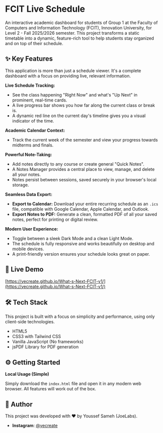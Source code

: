# FCIT Live Schedule

An interactive academic dashboard for students of Group 1 at the Faculty of Computers and Information Technology (FCIT), Innovation University, for Level 2 - Fall 2025/2026 semester. This project transforms a static timetable into a dynamic, feature-rich tool to help students stay organized and on top of their schedule.


## ✨ Key Features

This application is more than just a schedule viewer. It's a complete dashboard with a focus on providing live, relevant information.

**Live Schedule Tracking:**
- See the class happening "Right Now" and what's "Up Next" in prominent, real-time cards.
- A live progress bar shows you how far along the current class or break is.
- A dynamic red line on the current day's timeline gives you a visual indicator of the time.

**Academic Calendar Context:**
- Track the current week of the semester and view your progress towards midterms and finals.

**Powerful Note-Taking:**
- Add notes directly to any course or create general "Quick Notes".
- A Notes Manager provides a central place to view, manage, and delete all your notes.
- Notes persist between sessions, saved securely in your browser's local storage.

**Seamless Data Export:**
- **Export to Calendar:** Download your entire recurring schedule as an `.ics` file, compatible with Google Calendar, Apple Calendar, and Outlook.
- **Export Notes to PDF:** Generate a clean, formatted PDF of all your saved notes, perfect for printing or digital review.

**Modern User Experience:**
- Toggle between a sleek Dark Mode and a clean Light Mode.
- The schedule is fully responsive and works beautifully on desktop and mobile devices.
- A print-friendly version ensures your schedule looks great on paper.

## 🚀 Live Demo

[https://yecreate.github.io/What-s-Next-FCIT-v1/](https://yecreate.github.io/What-s-Next-FCIT-v1/)

## 🛠️ Tech Stack

This project is built with a focus on simplicity and performance, using only client-side technologies.

-   HTML5
-   CSS3 with Tailwind CSS
-   Vanilla JavaScript (No frameworks)
-   jsPDF Library for PDF generation

## ⚙️ Getting Started


**Local Usage (Simple)**

Simply download the `index.html` file and open it in any modern web browser. All features will work out of the box.



## 👤 Author

This project was developed with ❤️ by Youssef Sameh (JoeLabs).

-   **Instagram**: [@yecreate](https://www.instagram.com/yecreate)
